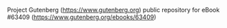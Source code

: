 Project Gutenberg (https://www.gutenberg.org) public repository for eBook #63409 (https://www.gutenberg.org/ebooks/63409)
